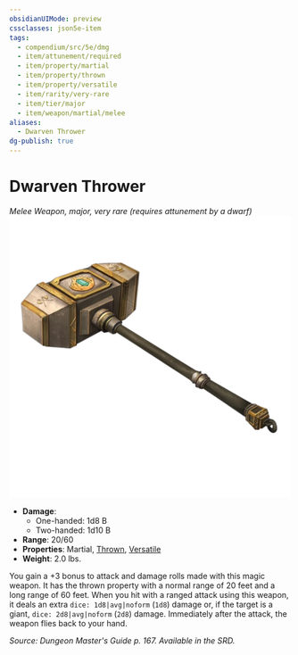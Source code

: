 ```yaml
---
obsidianUIMode: preview
cssclasses: json5e-item
tags:
  - compendium/src/5e/dmg
  - item/attunement/required
  - item/property/martial
  - item/property/thrown
  - item/property/versatile
  - item/rarity/very-rare
  - item/tier/major
  - item/weapon/martial/melee
aliases:
  - Dwarven Thrower
dg-publish: true
---
```

# Dwarven Thrower
*Melee Weapon, major, very rare (requires attunement by a dwarf)*  
![](https://raw.githubusercontent.com/5etools-mirror-2/5etools-img/main/items/DMG/Dwarven%20Thrower.webp#right)  

- **Damage**:
  - One-handed: 1d8 B
  - Two-handed: 1d10 B
- **Range**: 20/60
- **Properties**: Martial, [Thrown](/3-Mechanics/CLI/rules/item-properties.md#Thrown), [Versatile](/3-Mechanics/CLI/rules/item-properties.md#Versatile)
- **Weight**: 2.0 lbs.

You gain a +3 bonus to attack and damage rolls made with this magic weapon. It has the thrown property with a normal range of 20 feet and a long range of 60 feet. When you hit with a ranged attack using this weapon, it deals an extra `dice: 1d8|avg|noform` (`1d8`) damage or, if the target is a giant, `dice: 2d8|avg|noform` (`2d8`) damage. Immediately after the attack, the weapon flies back to your hand.

*Source: Dungeon Master's Guide p. 167. Available in the SRD.*
